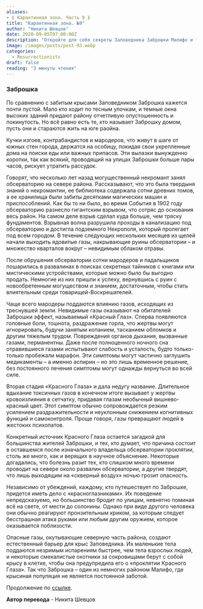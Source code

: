 ```yaml
---
aliases: 
- ⟪ Карантинная зона. Часть 9 ⟫
title: "Карантинная зона. №9"
author: "Никита Шевцов"
date: 2020-09-05T07:00:00Z
description: "Откройте для себя секреты Заповедника Заброшки Малифо и таинственной обсерватории, которая была разрушена мощным взрывом, выпустившим смертельный яд, который все еще присутствует в этом районе."
image: /images/posts/post-93.webp
categories: 
  - Resurrectionists
draft: false
reading: "3 минуты чтения"
---
```


### Заброшка

По сравнению с забитым крысами Заповедником Заброшка кажется почти пустой. Мало кто ходит по тесным улочкам, и темные окна высоких зданий придают району отчетливую опустошенность и покинутость. Но всё равно есть те, кто называет Заброшку домом, пусть они и стараются жить на юге раойна.

Кучки изгоев, контрабандистов и мародеров, что живут в шаге от южных стен города, держатся на особицу, покидая свои укрепленные дома на поиски еды или важных припасов. Эти вылазки вынужденно коротки, так как всякий, проводящий на улицах Заброшки больше пары часов, рискует утратить рассудок.

Говорят, что несколько лет назад могущественный некромант занял обсерваторию на севере района. Рассказывают, что это была твердыня знаний о некромантии, ее библиотека содержала сотни древних томов, а ее хранилища были забиты десятками магических машин и приспособлений. Как бы то ни было, во время События в 1902 году обсерваторию разнесло гигантским взрывом, что сотряс до основания весь район. На самом деле взрыв сделал куда больше, чем тряску фундаментов. Взрывная волна разрушила проходы в канализацию под обсерваторию и достигла подземного Некрополя, который пролегает под всем городом. В течение следующих нескольких месяцев из щелей начали выходить ядовитые газы, накрывающие руины обсерватории – и множество кварталов вокруг – невидимым облаком отравы.

После обрушения обсерватории сотни мародеров и падальщиков пошарились в развалинах в поисках секретных тайников с книгами или мистическими устройствами, которые можно было бы выгодно продать. Немногие из них пришли к успеху, вернувшись с руин с новообретенным могуществом и знанием, достаточным, чтобы стать влиятельным среди товарищей-Воскрешателей.

Чаще всего мародеры поддаются влиянию газов, исходящих из треснувшей земли. Невидимые газы оказывают на обитателей Заброшки эффект, называемый «Красный Глаз». Сперва появляются головные боли, тошнота, раздражение горла, что жертвы могут игнорировать, будучи занятым копанием, тасканием обломков и другим тяжелым трудом. Повреждения органов дыхания, вызванные газами, перманентны. Даже после полноценного ночного сна отравившиеся газами испытывают слабость и усталость, будто только-только пробежали марафон. Эти симптомы могут частично заглушить медикаменты – а именно аспирин – но это лишь временное решение, без постоянного лечения симптомы могут однажды вернуться во всей силе.

Вторая стадия «Красного Глаза» и дала недугу название. Длительное вдыхание токсичных газов в конечном итоге вызывает у жертвы кровоизлияния в сетчатку, придавая глазам необычный вишнево-красный цвет. Этот симптом обычно сопровождается резким усилением раздражительности и неуклонным снижением когнитивных функций и самоконтроля. Проще говоря, газы превращают людей в жестоких психопатов.

Конкретный источник Красного Глаза остается загадкой для большинства жителей Заброшки, и тех, кто думает, что причина состоит в оставшемся после изначального владельца обсерватории проклятии, столь же много, как и верящих в научное объяснение. Некоторые догадались, что болезнь разит тех, кто слишком много времени проводит на севере около развалин обсерватории, а другие твердят, что лишь выходящим на «скверный воздух» ночью грозит опасность.

Независимо от убеждений, каждому, кто путешествует по Заброшке, придется иметь дело с «красноглазниками». Их поведение непредсказуемо, но большинство бродит по улицам, невнятно поминая всё на свете, от мести до солонины. Однако при виде другого человека они обычно реагируют пронзительным криком, за которым следует бесстрашная атака руками или любым другим оружием, которое оказывается поблизости.

Опасные газы, окутывающие северную часть района, создают естественный барьер для крыс Заповедника. Их маленькие тела поддаются незримым испарениям быстрее, чем тела взрослых людей, и некоторые смекалистые охотники за сокровищами берут с собой крысу в клетке, чтобы она предупредила его о «проклятии Красного Глаза». Так что Заброшка – один из немногих районом Малифо, где крысиная популяция не является постоянной заботой.


Продолжение по [ссылке](http://malifaux.vercel.app/posts/post-94).


**Автор перевода** - Никита Шевцов

